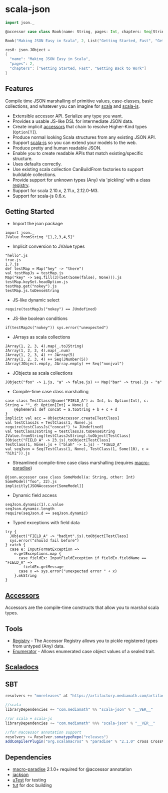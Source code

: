 scala-json
==========
```scala
import json._

@accessor case class Book(name: String, pages: Int, chapters: Seq[String])

Book("Making JSON Easy in Scala", 2, List("Getting Started, Fast", "Getting Back to Work")).js

res0: json.JObject =
{
  "name": "Making JSON Easy in Scala",
  "pages": 2,
  "chapters": ["Getting Started, Fast", "Getting Back to Work"]
}
```

Features
-----
Compile time JSON marshalling of primitive values, case-classes, basic collections, and whatever you can imagine
for [scala](https://github.com/scala/scala) and [scala-js](https://github.com/scala-js/scala-js).
* Extensible accessor API. Serialize any type you want.
* Provides a usable JS-like DSL for intermediate JSON data.
* Create implicit [accessors](./ACCESSORS.md) that chain to resolve Higher-Kind types (```Option[T]```).
* Produce normal looking Scala structures from any existing JSON API.
* Support [scala-js](https://github.com/scala-js/scala-js) so you can extend your models to the web.
* Produce pretty and human readable JSON.
* Enable you to create readable APIs that match existing/specific structure.
* Uses defaults correctly.
* Use existing scala collection CanBuildFrom factories to support buildable collections.
* Provide support for unknown types (Any) via 'pickling' with a class [registry](./REGISTRY.md).
* Support for scala 2.10.x, 2.11.x, 2.12.0-M3.
* Support for scala-js 0.6.x.

Getting Started
---------------

* Import the json package
```tut
import json._
JValue fromString "[1,2,3,4,5]"
```
* Implicit conversion to JValue types
```tut
"hello".js
true.js
1.7.js
def testMap = Map("hey" -> "there")
val testMapJs = testMap.js
Map("key" -> Seq.fill(3)(Set(Some(false), None))).js
testMap.keySet.headOption.js
testMap.get("nokey").js
testMap.js.toDenseString
```
* JS-like dynamic select
```tut
require(testMapJs("nokey") == JUndefined)
```
* JS-like boolean conditions
```tut
if(testMapJs("nokey")) sys.error("unexpected")
```
* JArrays as scala collections
```tut
JArray(1, 2, 3, 4).map(_.toJString)
JArray(1, 2, 3, 4).map(_.num)
JArray(1, 2, 3, 4) ++ JArray(5)
JArray(1, 2, 3, 4) ++ Seq(JNumber(5))
JArray(JObject.empty, JArray.empty) ++ Seq("nonjval")
```
* JObjects as scala collections
```tut
JObject("foo" -> 1.js, "a" -> false.js) ++ Map("bar" -> true).js - "a"
```
* Compile-time case class marshalling
```tut
case class TestClass(@name("FIELD_A") a: Int, b: Option[Int], c: String = "", d: Option[Int] = None) {
    @ephemeral def concat = a.toString + b + c + d
}
implicit val acc = ObjectAccessor.create[TestClass]
val testClassJs = TestClass(1, None).js
require(testClassJs("concat") != JUndefined)
val testClassJsString = testClassJs.toDenseString
JValue.fromString(testClassJsString).toObject[TestClass]
JObject("FIELD_A" -> 23.js).toObject[TestClass]
TestClass(1, None).js + ("blah" -> 1.js) - "FIELD_A"
val seqJson = Seq(TestClass(1, None), TestClass(1, Some(10), c = "hihi")).js
```
* Streamlined compile-time case class marshalling (requires [macro-paradise](#dependencies))
```tut
@json.accessor case class SomeModel(a: String, other: Int)
SomeModel("foo", 22).js
implicitly[JSONAccessor[SomeModel]]
```
* Dynamic field access
```tut
seqJson.dynamic(1).c.value
seqJson.dynamic.length
require(seqJson.d == seqJson.dynamic)
```
* Typed exceptions with field data
```tut
try {
  JObject("FIELD_A" -> "badint".js).toObject[TestClass]
  sys.error("should fail before")
} catch {
  case e: InputFormatException =>
    e.getExceptions.map {
      case fieldEx: InputFieldException if fieldEx.fieldName == "FIELD_A" =>
        fieldEx.getMessage
      case x => sys.error("unexpected error " + x)
    }.mkString
}
```

[Accessors](./ACCESSORS.md)
---

Accessors are the compile-time constructs that allow you to marshal scala types.

Tools
---

* [Registry](./REGISTRY.md) - The Accessor Registry allows you to pickle registered types from untyped (Any) data.
* [Enumerator](./ENUMERATOR.md) - Allows enumerated case object values of a sealed trait.


[Scaladocs](http://mediamath.github.io/scala-json/doc/json/package.html)
---

SBT
---

```scala
resolvers += "mmreleases" at "https://artifactory.mediamath.com/artifactory/libs-release-global"

//scala
libraryDependencies += "com.mediamath" %% "scala-json" % "__VER__"

//or scala + scala-js
libraryDependencies += "com.mediamath" %%% "scala-json" % "__VER__"

//for @accessor annotation support
resolvers += Resolver.sonatypeRepo("releases")
addCompilerPlugin("org.scalamacros" % "paradise" % "2.1.0" cross CrossVersion.full)
```

Dependencies
---

* [macro-paradise](http://docs.scala-lang.org/overviews/macros/paradise.html) 2.1.0+ required for @accessor annotation
* [jackson](https://github.com/FasterXML/jackson)
* [µTest](https://github.com/lihaoyi/utest) for testing
* [tut](https://github.com/tpolecat/tut) for doc building

